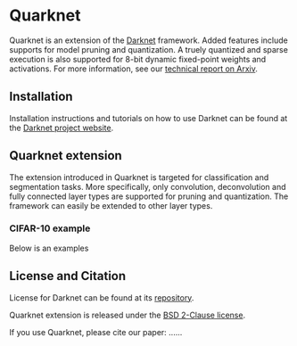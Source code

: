 # Quarknet #
Quarknet is an extension of the [Darknet](https://github.com/pjreddie/darknet) framework. Added features include supports for model pruning and quantization. A truely quantized and sparse execution is also supported for 8-bit dynamic fixed-point weights and activations. For more information, see our [technical report on Arxiv](arxiv.org).

## Installation
Installation instructions and tutorials on how to use Darknet can be found at the [Darknet project website](https://pjreddie.com/darknet/).

## Quarknet extension
The extension introduced in Quarknet is targeted for classification and segmentation tasks. More specifically, only convolution, deconvolution and fully connected layer types are supported for pruning and quantization. The framework can easily be extended to other layer types.

### CIFAR-10 example
Below is an examples 

## License and Citation
License for Darknet can be found at its [repository](https://github.com/pjreddie/darknet).

Quarknet extension is released under the [BSD 2-Clause license](https://github.com/scale-lab/darknet/blob/master/LICENSE.quarknet).

If you use Quarknet, please cite our paper:
......
